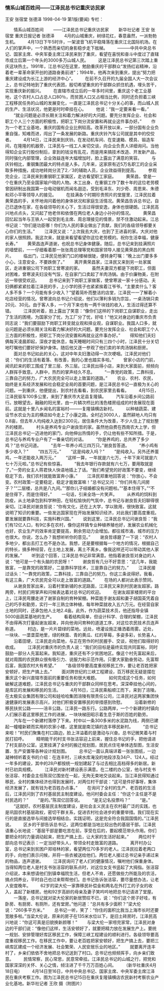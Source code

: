 ### 情系山城百姓间——江泽民总书记重庆访民家
王安  张宿堂  张德泽
1998-04-19
第1版(要闻)
专栏：

　　情系山城百姓间
　　——江泽民总书记重庆访民家
　　新华社记者  王安  张宿堂  重庆日报记者  张德泽
　　4月的山城重庆，树绿花红，春意盎然，一派勃勃生机。
　　4月13日下午5时许，一架波音飞机平稳降落在重庆江北国际机场。在人们的掌声中，一个熟悉而亲切的身影稳步走下舷梯。
　　———中共中央总书记、国家主席、中央军委主席江泽民来到了重庆，看望在喜悦和奋斗中度过了直辖市成立后第一个年头的3000多万山城人民。
　　这是江泽民总书记第三次踏上重庆这块热土。1991年，江总书记在这里，勉励重庆的干部群众“发扬红岩精神，沿着老一辈革命家开创的道路奋勇前进”；1994年，他再次来到重庆，提出“努力把重庆建设成为长江上游的经济中心”。
　　在前不久召开的九届全国人大一次会议上，总书记特地到了重庆代表团，殷切希望重庆的干部群众抓住机遇，埋头苦干，实现重庆新的振兴。
　　在直辖市成立后的一年多时间里，重庆这个老工业基地，这个农村人口占总人口80％，而贫困人口又占相当比例，同时还负担着三峡工程移民任务的山城的发展变化，一直是江泽民总书记十分关心的事，而山城人民的生产、生活状况，他更是时时牵挂在心。
　　他说：“我一定要来看一看。”
　　“就业问题是必须长期关注和着力解决好的大问题。要充分发挥企业、社会和职工个人三个方面的积极性，把职工下岗分流安置和再就业这件事办好。”
　　作为一个老工业基地，重庆的国有企业比例较高。改革开放以来，一部分国有企业负重自强，知难而进，闯出了一条发展的新路。重庆庆铃汽车公司就是其中的佼佼者。
　　4月14日，江泽民来到庆铃。在发动机车间、在变速箱、模具、锻造车间，在隆隆的机器旁，江泽民与一线工人亲切交谈，向企业负责人详细询问。当他得知企业实行股份制后，拿到的钱没有乱花，而是用来搞技术改造、开发新产品，同时强化内部管理，企业效益连年大幅增加时，脸上露出了满意的笑容。
　　与庆铃相比，重钢集团最大的特点是人多。几年来，这家原有近5万名职工的企业采取多种措施，成功地转岗分流了2／3的辅助人员，企业效益得到提高。
　　参观完企业，江泽民来到重钢职工家属区，走访看望职工家庭。
　　黄荣昌，曾是一个在重庆乃至全国家喻户晓的人物。木工出身、在重钢工作了数十年的这位老劳模曾因研制出我国第一台电动锯机而闻名遐迩，受到毛泽东、刘少奇、周恩来、朱德和邓小平等领导人的接见。
　　在挂满各个时期珍贵照片的堂屋里，江泽民拉着黄荣昌的手，关怀地询问着他的身体状况和家庭生活情况。黄荣昌告诉总书记，自己已退休在家，在各级领导的关心下，生活过得很安逸，身体也很硬朗。江泽民高兴地点点头，又问起了他老伴和依偎在两位老人身边小孙孙的情况。
　　黄荣昌回忆起当年与王铁人一起受到毛主席、周总理接见的情景，禁不住激动起来。江总书记说：“你们是功臣哪！你们为人民的事业做出了贡献，我们的各级领导都要关心你们的生活。”
　　江泽民又说：“上次我去大庆，也到了王进喜的家。大庆对他的家人很照顾。我这次来，就是来看望看望你这位老劳模的。祝你生活幸福，健康长寿。”
　　黄荣昌连声道谢，也祝总书记身体健康。随后，总书记来到挂满照片的墙壁前，一一仔细看着那一张张周总理等党和国家领导人接见黄荣昌的黑白照片。
　　临出门，江泽民见他家门口的楼梯很陡，便转身叮嘱：“晚上出门要多多小心，注意安全，不要跌倒了。”
　　离开黄荣昌家，江泽民又来到另一处家属区，走进重钢公司下岗职工曾寒波的家。
　　虽然夫妻双方都是下岗职工，但面对困难，曾寒波夫妇没有气馁，在自家门口卖起了羊肉汤锅。由于价廉物美，在附近一带很受欢迎。
　　总书记来到下岗职工家做客，使曾寒波一家十分感动。夫妇俩都紧紧拉着江泽民的手，上小学的孩子也紧紧挨着江爷爷。“主要卖什么？客人多不多？一个月能有多少收入？”望着简朴而整洁的店堂，江泽民一一了解着小吃店经营的情况。曾寒波向总书记介绍说，他们以薄利多销为宗旨，一桌汤锅只卖20元、30元。由于客人多，一个月下来也有一两千块钱的收入，生活过得还算不错。
　　江泽民听着，脸上露出了笑意：“像你们这样的下岗职工自谋职业，走出了生活的困境，为国家分了忧，为工厂分了忧，好哇！”他又对身边的重庆市负责同志说：“我们要鼓励下岗职工转变就业观和择业观，自谋职业。我国人口多，就业问题是必须长期关注和着力解决好的大问题。要充分发挥企业、社会和职工个人三方面的积极性，把职工下岗分流安置和再就业这件事办好。”
　　得知他们夫妇俩每天凌晨即起，深夜才能休息，每天睡眠时间只有三四个小时，江泽民十分关切地叮嘱他们要好好保护身体。随后他又逐一参观了他们卖的羊肉汤锅和厨房。
　　面对总书记如此的关心，这对中年夫妇激动得一次次哽咽。江泽民对他们说：“你们的生活有着落、有改善，我的心里也踏实多啦。”
　　曾家小店的门前，闻讯赶来的职工围成了里三层、外三层。江泽民出得小店，来到大家面前，频频向人群挥手致意。人群中，热烈的掌声经久不息。
　　“一靠党的政策，二靠科技，三靠自己的努力，广大农民完全可以走上致富的道路。”
　　农业、农村、农民，始终是关系经济发展和社会稳定全局的首要问题，是江泽民总书记一直极为关心的问题。一到重庆，他便提出，到农村去看看，到农民家里去看看。
　　4月15日，江泽民驱车100多公里，来到了重庆市大足县复隆镇。
　　汽车沿着乡间公路前行。放眼望去，融融的阳光里，由一片鳞次栉比的浅色楼房组成的村舍展现在面前。这就是十里八乡闻名的富裕村———复隆镇横店新村。
　　以种植蔬菜、建设节水农业为主的横店如今走上了小康之路。全村近3000人，虽然耕地人均只有0.8亩，但去年人均纯收入达到2300元，居住条件大为改善，不少人住上了规划整齐的楼房。
　　村头是养鸡专业户谢良哲的家。虽然他自费在西南农大上学，但江泽民总书记一迈进他的家门，向他伸出热情的手，仍让他有些不知所措。于是，总书记与养鸡专业户有了一番亲切的对话。
　　“你是养鸡的，总共养了多少鸡？”总书记问道。
　　“去年一年养小鸡三四万只。”谢良哲答道。
　　“养小鸡有多少收入？”
　　“四五万元。”
　　“这是纯收入吗？”
　　“是纯收入。另外还养蛋鸡，一年还能收入两万元。”
　　“这样一算，一年就是六七万，十年下来可就是六七十万元啦。”总书记有些惊喜。
　　“我去年银行存款就有六七万，要用取就是了。”一旁的女主人蒋君快人快语地插上了话。“我们希望党的好政策不要变，继续稳定下去，我们农村就能致富奔小康。”
　　江泽民郑重地回答说：“你放心，不会变。农村政策一定要稳定，稳定才能致富嘛！”总书记又问：“你们共有几间房子？”“二层楼，总共是八九间。”“那你儿子结婚都没有问题啦。”“基本住得下。”“不是住得下，而是住得好。”
　　一句话，引来全场一片笑声。
　　从养鸡的饲料到防疫，从土地承包到科学种田，在轻松愉快的气氛中，总书记与谢良哲夫妇聊得很亲切。江泽民对谢良哲说：“你有文化，还在上大学，学以致用，很快致富。这就说明了知识的重要。一些发达国家现在开始发展知识经济，对此我们要高度重视。要发展就要靠科技，实施科教兴国。”
　　说到这里，江泽民总书记问谢良哲：“我们有12亿人口，有9亿多在农村，像你这样搞专业种植养殖也好，发展农业机械化也好，农业生产的效率肯定要提高，剩余劳动力会增加。都往城市涌，城市的压力也很大。你说，怎么办？我想听听你的意见。”
　　谢良哲琢磨了一下说：“农村人多地少，都出去打工也不是办法。我想，还是要根据每一个地方的情况，根据自己的特长，搞多种经营，在土地上发展，离土不离乡。像我这样还可以带动其他人家的发展。”
　　听到这个回答，江泽民总书记非常满意。他指着谢良哲对身边的人说：“他可是一个有头脑的农民呀！”
　　谢良哲有几分不好意思：“这几年，我能致富，一是靠党的政策好，二是靠科学技术，三是靠自己的努力。”
　　江泽民接过话头：“一靠党的政策，二靠科技，三靠自己的努力。你这三条说得好。我看，有这三条，广大农民完全可以走上致富的道路。”
　　在场的人都对此表示赞同。
　　从谢良哲家出来，沿着村里新铺的水泥路面，江泽民又来到村民谢友超家。路两旁，村民们用掌声和问候表达着对总书记的欢迎。
　　在谢友超家楼房的平台上，江泽民弯腰走进了谢家自制的育种架棚。种菜能手谢友超和妻子胡国英凭着自己的巧手和勤劳，实行一年三熟立体种植，每年种菜就收入五六万元。在经营自家土地的同时，还承包他人土地2.4亩。此外，作为蔬菜技术员，他还指导全镇5000亩蔬菜基地的生产。
　　看着结构简单，但设计科学、合理的架棚，江泽民不由得再次打量起谢友超来，并向他询问育种的道道工序，对这位农民技术员连声称道。
　　村边，是一片片碧绿的菜地。远处，喷灌设施正播洒着雨雾。近处，一块块、一垄垄菜地里，绿的秧苗、青的黄瓜、红的草莓，多姿多彩，长势喜人。
　　沿着田埂，江泽民走向菜地，与正在劳作的村民握手、交谈，祝他们取得好的收成。
　　江泽民对重庆市的负责人说：“我们的目标是最终实现共同富裕，同时鼓励一部分人先富起来。我知道，重庆还有不少贫困地区。像这个村先富起来后，就对周围的农民群众很有吸引力、说服力和示范作用。只要大家勤奋劳动，先富帮后富，我国农村大有希望。”
　　“各级领导要高度重视移民工作，要让老百姓把家安顿好，把生产搞上去。”
　　面对跨世纪的三峡工程建设，百万移民无疑是摆在重庆这个新兴直辖市面前的重要任务和很大难题。
　　如何完成这个任务，如何破解这道难题，江泽民总书记与重庆的干部群众同样在思考。深深牵挂他心间的，是库区的发展和移民的生活。
　　4月16日，江泽民乘船顺江而下，来到了涪陵。在太极实业集团有限公司和娃哈哈集团涪陵有限责任公司，江泽民对这两家集团快速健康的发展表示高兴，对他们积极安置移民的举措感到欣慰。
　　沿着新修的移民扶贫公路———涪丰公路，江泽民一路东行。公路两岸，一个个新建的村镇向人们展示着这里移民工作的进展，一块块梯田昭示着生息于斯的百姓的勤劳。
　　汽车在一个新建村落停了下来。村中以一条300多米的水泥路为线，两侧已建起一幢幢新颖而实用的农家小楼，这里就是南沱镇的连丰移民新村。
　　“总书记来啦！”村民们聚集在村口路边，脸上洋溢着的是激动与兴奋。总书记微笑着与村民打招呼。
　　精明能干的村支书张洁容迎上前来，握住总书记的手，把他请进了村支部办公室。这里挂满了全村的搬迁规划图，居民点住宅单体选型图，生活安置、生产安置等各种设计规划图。
　　总书记一面认真端详着一张张图纸，一边凝神倾听着支书的介绍：在连丰村，三峡水库淹没的地段涉及34户、124人。经过一年多的建设，其中的28户都按统一规划建起了与过去相比高档得多的新居。新村已初具规模。
　　江泽民对新村建设表示满意。在二楼的办公室，他与村支书张洁容、村委会主任陈双亿围坐在一起，无拘无束地交谈起来。当江泽民得知通过移民，全村的集体经济也得到发展时，对两位村干部说：“这可是件好事呀，集体经济发展了，就有钱为老百姓办点事。”
　　在询问了全村的生产、老百姓的生活后，江泽民问到了农村基层民主制度建设。他问村委会主任：“你这个主任是不是村民选的？”
　　“是的。”陈双亿回答说。
　　“是无记名投票吗？”
　　“是。”
　　“这就好。农村基层民主制度建设，是社会主义民主在农村最广泛的实践，也是巩固农村基层政权，密切干群关系，促进农村社会进步的重要举措。我们现在实行的是直接选举与间接选举相结合。实践证明，这是完全符合我国国情的。”江泽民说。
　　区乡的干部告诉总书记，这两位都是当地比较出色的基层干部。江泽民语重心长地说：“基层干部是要吃苦在前，享受在后的，要起模范带头作用。你们要把全村的力量调动起来，把生产搞上去，让大家的生活好起来。”
　　两位村干部向总书记表示：一定当好带头人，带领全村走致富的道路。
　　离开村办公室，总书记来到贫困户郑培林的家，看望两位70多岁的老人。江泽民拉着老两口的手，向他们表示问候，并将一些衣被送给他们。两位老人接过总书记亲手递过来的物品，连声道谢。
　　江泽民询问了老人们的健康情况，嘱咐他们保重身体。当得知两位老人是村支书张洁容的联系点时，对这位女支书竖起了大拇指。张洁容介绍说，本来想请他们到镇幸福院生活，但老人不肯，还愿做些力所能及的农活，搞点饲养业，平时自己也过来帮帮他们。总书记告诉张洁容，要尽量想办法，让老人安度晚年。
　　62岁的梁大伦一家靠移民补偿金和两名在外打工的子女的收入，盖起了新楼房。他和92岁高龄的母亲及妻子笑吟吟地把总书记请进了堂屋。
　　一落座，总书记就对梁大伦家的新居赞叹不已，说：“你们这个房子好哇，有卧房、有厨房、有厕所，还有堂房。”他问道：“总共有多少面积？”梁大伦说：“260多平方米。”
　　总书记一听，笑了：“你住的面积比我当上海市长时还要宽敞多啦。”当梁大伦说，原来的房子在135米水位以下，是旧土砖房时，江泽民高兴地说：“你这可真是旧貌换新颜哪！”
　　与梁大伦一家唠完家常，江泽民对身边的干部们说：“像他们这样，生活安顿好了，就要把精力放在发展生产上。要统一规划、安排管理好库区移民工作，保障三峡工程建设的顺利进行。各级领导要高度重视移民工作。在移民工作中，要让老百姓把家安顿好，把生产搞上去，要把三峡库区建成一个经济发展、社会繁荣、人民安居乐业的地区。”
　　就要离开连丰村了，乡亲们依依不舍地把总书记送到了村口。总书记也频频挥手，向乡亲们致意。
　　民情常察，民心常思，民意常牵挂。江泽民总书记的山城之行，把党和国家深深的关怀、关心之情，倾注进了千千万万百姓心间。
　　（新华社重庆4月18日电）
　　4月14日至16日，中共中央总书记、国家主席、中央军委主席江泽民在重庆考察工作。图为江泽民总书记15日在重庆复隆镇横店农民新村考察农业产业化基地。新华社记者  王欣  摄（附图片）
